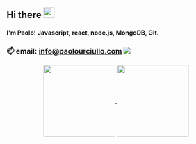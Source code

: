 ## Hi there <img src="https://media.giphy.com/media/hvRJCLFzcasrR4ia7z/giphy.gif" width="25px">

#### I'm Paolo!  Javascript, react, node.js, MongoDB, Git.  

### 📫 email: info@paolourciullo.com  ![](https://img.shields.io/twitter/follow/paolo__init__?label=%40paolo__init__&logoColor=green&style=social)

<!--
**paolourciullo/paolourciullo** is a ✨ _special_ ✨ repository because its `README.md` (this file) appears on your GitHub profile.

Here are some ideas to get you started:

- 🔭 I’m currently working on ...
- 🌱 I’m currently learning ...
- 👯 I’m looking to collaborate on ...
- 🤔 I’m looking for help with ...
- 💬 Ask me about ...
- 📫 How to reach me: ...
- 😄 Pronouns: ...
- ⚡ Fun fact: ...
-->






<p align="center">
  <a href="https://github.com/paolourciullo/github-readme-stats">
    <img
      align="center"
      height="165"
      src="https://github-readme-stats.vercel.app/api?username=paolourciullo&count_private=true&show_icons=true&custom_title=Paolo's%20Github%20Stats&hide=issues&theme=vision-friendly-dark"
    />
  </a>
  
  <a href="https://github.com/paolourciullo/github-readme-stats">
    <img
      align="center"
      height="165"
      src="https://github-readme-stats.vercel.app/api/top-langs/?username=paolourciullo&&layout=compact&theme=vision-friendly-dark&langs_count=8)"
    />
  </a>
</p>
